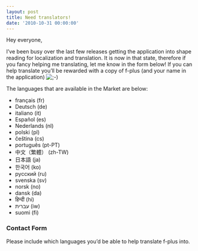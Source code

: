 ```yaml
---
layout: post
title: Need translators!
date: '2010-10-31 00:00:00'
---
```


Hey everyone,

I&#8217;ve been busy over the last few releases getting the application into shape reading for localization and translation. It is now in that state, therefore if you fancy helping me translating, let me know in the form below! If you can help translate you&#8217;ll be rewarded with a copy of f-plus (and your name in the application) <img src='http://i2.wp.com/www.senab.co.uk/wp-includes/images/smilies/icon_wink.gif' alt=';-)' class='wp-smiley' data-recalc-dims="1" /> 

The languages that are available in the Market are below:

*   français (fr)
*   Deutsch (de)
*   italiano (it)
*   Español (es)
*   Nederlands (nl)
*   polski (pl)
*   čeština (cs)
*   português (pt-PT)
*   中文（繁體） (zh-TW)
*   日本語 (ja)
*   한국어 (ko)
*   русский (ru)
*   svenska (sv)
*   norsk (no)
*   dansk (da)
*   हिन्दी (hi)
*   עברית (iw)
*   suomi (fi)

### Contact Form

Please include which languages you&#8217;d be able to help translate f-plus into.

<div id='contact-form-171'>
</div>